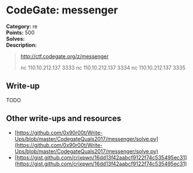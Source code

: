 # CodeGate: messenger

**Category:** re  
**Points:** 500  
**Solves:**  
**Description:**  

> http://ctf.codegate.org/z/messenger
> 
> 
> nc 110.10.212.137 3333
> nc 110.10.212.137 3334
> nc 110.10.212.137 3335

## Write-up

TODO

## Other write-ups and resources

* [https://github.com/0x90r00t/Write-Ups/blob/master/CodegateQuals2017/messenger/solve.py](https://github.com/0x90r00t/Write-Ups/blob/master/CodegateQuals2017/messenger/solve.py)
* [https://gist.github.com/crixpwn/16dd13f42aabcf9122f74c535495ec31](https://gist.github.com/crixpwn/16dd13f42aabcf9122f74c535495ec31)
